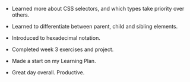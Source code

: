 -  Learned more about CSS selectors, and which types take priority over others.

- Learned to differentiate between parent, child and sibling elements.

- Introduced to hexadecimal notation.

- Completed week 3 exercises and project.

- Made a start on my Learning Plan.

- Great day overall.  Productive.

